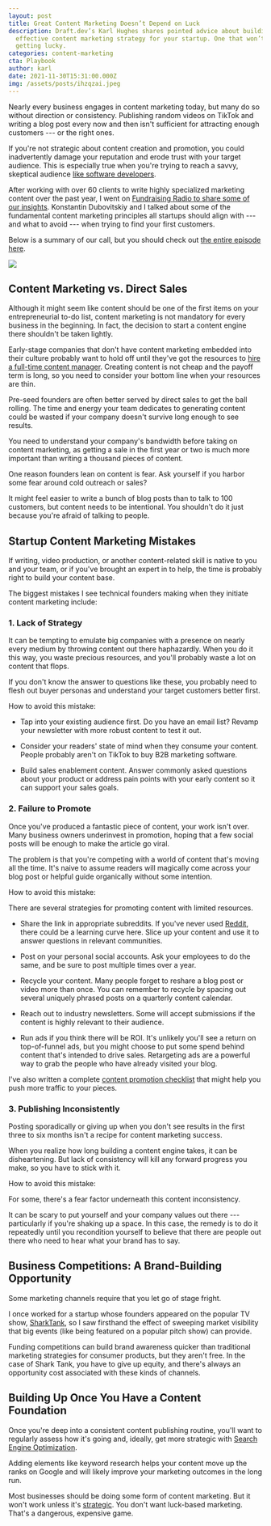 ```yaml
---
layout: post
title: Great Content Marketing Doesn’t Depend on Luck
description: Draft.dev’s Karl Hughes shares pointed advice about building an
  effective content marketing strategy for your startup. One that won’t require
  getting lucky.
categories: content-marketing
cta: Playbook
author: karl
date: 2021-11-30T15:31:00.000Z
img: /assets/posts/ihzqzai.jpeg
---
```

Nearly every business engages in content marketing today, but many do so without direction or consistency. Publishing random videos on TikTok and writing a blog post every now and then isn't sufficient for attracting enough customers --- or the right ones.

If you're not strategic about content creation and promotion, you could inadvertently damage your reputation and erode trust with your target audience. This is especially true when you're trying to reach a savvy, skeptical audience [like software developers](https://draft.dev/learn/developer-marketing).

After working with over 60 clients to write highly specialized marketing content over the past year, I went on [Fundraising Radio to share some of our insights](https://www.fundraisingradio.com/Karl-Hughes/). Konstantin Dubovitskiy and I talked about some of the fundamental content marketing principles all startups should align with --- and what to avoid --- when trying to find your first customers.

Below is a summary of our call, but you should check out [the entire episode here](https://www.fundraisingradio.com/Karl-Hughes/).

![](https://lh5.googleusercontent.com/05_ejhHhGibKVX3mNXpkNm3-jn8eSBN8_NaNek9A20Mvq6nz2LVGQKnNID83PfAuo9DOs2v6lKlrdr3s9Mk0Mcg6I_jJaZg1S4U2ssJGDYUnY4Y5ux0KZqVJ7oOXDvX5l6PeWhT8)

Content Marketing vs. Direct Sales 
-----------------------------------

Although it might seem like content should be one of the first items on your entrepreneurial to-do list, content marketing is not mandatory for every business in the beginning. In fact, the decision to start a content engine there shouldn't be taken lightly.

Early-stage companies that don't have content marketing embedded into their culture probably want to hold off until they've got the resources to [hire a full-time content manager](https://draft.dev/learn/content-creation-agency). Creating content is not cheap and the payoff term is long, so you need to consider your bottom line when your resources are thin.

Pre-seed founders are often better served by direct sales to get the ball rolling. The time and energy your team dedicates to generating content could be wasted if your company doesn't survive long enough to see results.

You need to understand your company's bandwidth before taking on content marketing, as getting a sale in the first year or two is much more important than writing a thousand pieces of content.

One reason founders lean on content is fear. Ask yourself if you harbor some fear around cold outreach or sales?

It might feel easier to write a bunch of blog posts than to talk to 100 customers, but content needs to be intentional. You shouldn't do it just because you're afraid of talking to people.

Startup Content Marketing Mistakes
----------------------------------

If writing, video production, or another content-related skill is native to you and your team, or if you've brought an expert in to help, the time is probably right to build your content base.

The biggest mistakes I see technical founders making when they initiate content marketing include:

### 1\. Lack of Strategy 

It can be tempting to emulate big companies with a presence on nearly every medium by throwing content out there haphazardly. When you do it this way, you waste precious resources, and you'll probably waste a lot on content that flops. 

If you don't know the answer to questions like these, you probably need to flesh out buyer personas and understand your target customers better first.

How to avoid this mistake: 

-   Tap into your existing audience first. Do you have an email list? Revamp your newsletter with more robust content to test it out.

-   Consider your readers' state of mind when they consume your content. People probably aren't on TikTok to buy B2B marketing software.

-   Build sales enablement content. Answer commonly asked questions about your product or address pain points with your early content so it can support your sales goals.

### 2\. Failure to Promote  

Once you've produced a fantastic piece of content, your work isn't over. Many business owners underinvest in promotion, hoping that a few social posts will be enough to make the article go viral.

The problem is that you're competing with a world of content that's moving all the time. It's naive to assume readers will magically come across your blog post or helpful guide organically without some intention.

How to avoid this mistake:

There are several strategies for promoting content with limited resources.

-   Share the link in appropriate subreddits. If you've never used [Reddit](https://www.searchenginejournal.com/social-media/reddit-guide/), there could be a learning curve here. Slice up your content and use it to answer questions in relevant communities.

-   Post on your personal social accounts. Ask your employees to do the same, and be sure to post multiple times over a year.

-   Recycle your content. Many people forget to reshare a blog post or video more than once. You can remember to recycle by spacing out several uniquely phrased posts on a quarterly content calendar.

-   Reach out to industry newsletters. Some will accept submissions if the content is highly relevant to their audience.

-   Run ads if you think there will be ROI. It's unlikely you'll see a return on top-of-funnel ads, but you might choose to put some spend behind content that's intended to drive sales. Retargeting ads are a powerful way to grab the people who have already visited your blog.

I've also written a complete [content promotion checklist](https://draft.dev/learn/promotion) that might help you push more traffic to your pieces.

### 3\. Publishing Inconsistently

Posting sporadically or giving up when you don't see results in the first three to six months isn't a recipe for content marketing success.

When you realize how long building a content engine takes, it can be disheartening. But lack of consistency will kill any forward progress you make, so you have to stick with it.

How to avoid this mistake:

For some, there's a fear factor underneath this content inconsistency.

It can be scary to put yourself and your company values out there --- particularly if you're shaking up a space. In this case, the remedy is to do it repeatedly until you recondition yourself to believe that there are people out there who need to hear what your brand has to say.

Business Competitions: A Brand-Building Opportunity
---------------------------------------------------

Some marketing channels require that you let go of stage fright.

I once worked for a startup whose founders appeared on the popular TV show, [SharkTank](https://abc.com/shows/shark-tank), so I saw firsthand the effect of sweeping market visibility that big events (like being featured on a popular pitch show) can provide.

Funding competitions can build brand awareness quicker than traditional marketing strategies for consumer products, but they aren't free. In the case of Shark Tank, you have to give up equity, and there's always an opportunity cost associated with these kinds of channels.

Building Up Once You Have a Content Foundation 
-----------------------------------------------

Once you're deep into a consistent content publishing routine, you'll want to regularly assess how it's going and, ideally, get more strategic with [Search Engine Optimization](https://draft.dev/learn/finding-a-b2b-seo-agency-that-works-for-you). 

Adding elements like keyword research helps your content move up the ranks on Google and will likely improve your marketing outcomes in the long run.

Most businesses should be doing some form of content marketing. But it won't work unless it's [strategic](https://draft.dev/learn/content-marketing-at-early-stage-startups). You don't want luck-based marketing. That's a dangerous, expensive game.